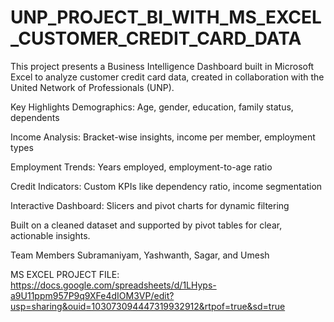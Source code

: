 # UNP_PROJECT_BI_WITH_MS_EXCEL_CUSTOMER_CREDIT_CARD_DATA

This project presents a Business Intelligence Dashboard built in Microsoft Excel to analyze customer credit card data, created in collaboration with the United Network of Professionals (UNP).

Key Highlights
Demographics: Age, gender, education, family status, dependents

Income Analysis: Bracket-wise insights, income per member, employment types

Employment Trends: Years employed, employment-to-age ratio

Credit Indicators: Custom KPIs like dependency ratio, income segmentation

Interactive Dashboard: Slicers and pivot charts for dynamic filtering

Built on a cleaned dataset and supported by pivot tables for clear, actionable insights.

Team Members
Subramaniyam, Yashwanth, Sagar, and Umesh

MS EXCEL PROJECT FILE: https://docs.google.com/spreadsheets/d/1LHyps-a9U11ppm957P9q9XFe4dIOM3VP/edit?usp=sharing&ouid=103073094447319932912&rtpof=true&sd=true
